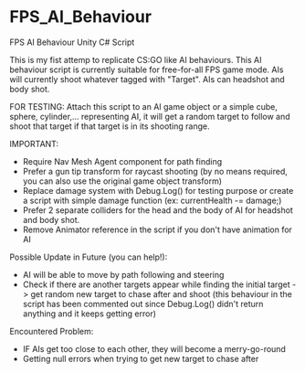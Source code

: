 # FPS_AI_Behaviour
 FPS AI Behaviour Unity C# Script
 
 This is my fist attemp to replicate CS:GO like AI behaviours. This AI behaviour script is currently suitable for free-for-all FPS game mode. AIs will currently shoot whatever tagged with "Target". AIs can headshot and body shot.
 
 FOR TESTING: Attach this script to an AI game object or a simple cube, sphere, cylinder,... representing AI, it will get a random target to follow and shoot that target if that target is in its shooting range.
 
 IMPORTANT:
 - Require Nav Mesh Agent component for path finding
 - Prefer a gun tip transform for raycast shooting (by no means required, you can also use the original game object transform)
 - Replace damage system with Debug.Log() for testing purpose or create a script with simple damage function (ex: currentHealth -= damage;)
 - Prefer 2 separate colliders for the head and the body of AI for headshot and body shot.
 - Remove Animator reference in the script if you don't have animation for AI
 
 Possible Update in Future (you can help!):
 - AI will be able to move by path following and steering
 - Check if there are another targets appear while finding the initial target -> get random new target to chase after and shoot (this behaviour in the script has been commented out since Debug.Log() didn't return anything and it keeps getting error)
 
 Encountered Problem:
 - IF AIs get too close to each other, they will become a merry-go-round
 - Getting null errors when trying to get new target to chase after

